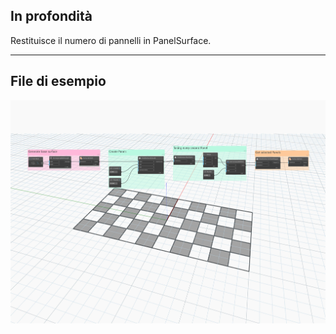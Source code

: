 ## In profondità
Restituisce il numero di pannelli in PanelSurface.
___
## File di esempio

![NumPanels](./Autodesk.DesignScript.Geometry.PanelSurface.NumPanels_img.jpg)
